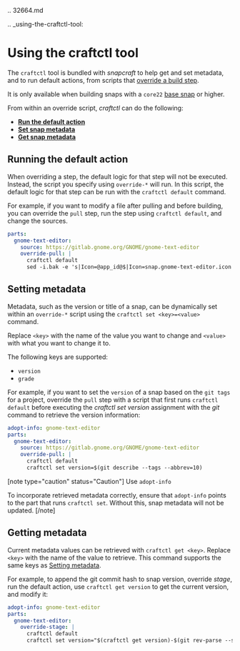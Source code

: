 .. 32664.md

.. _using-the-craftctl-tool:

# Using the craftctl tool

The `craftctl` tool is bundled with _snapcraft_ to help get and set metadata, and to run default actions, from scripts that [override a build step](https://forum.snapcraft.io/t/override-build-steps/4892).

It is only available when building snaps with a `core22` [base snap](/t/base-snaps/11198) or higher.

From within an override script, *craftctl* can do the following:

* **[Run the default action](#heading--run-default)**
* **[Set snap metadata](#heading--set-metadata)**
* **[Get snap metadata](#heading--get-metadata)**

<h2 id='heading--run-default'>Running the default action</h2>

When overriding a step, the default logic for that step will not be executed. Instead, the script you specify using `override-*` will run. In this script, the default logic for that step can be run with the `craftctl default` command.

For example, if you want to modify a file after pulling and before building, you can override the `pull` step, run the step using `craftctl default`, and change the sources.

```yaml
parts:
  gnome-text-editor:
    source: https://gitlab.gnome.org/GNOME/gnome-text-editor
    override-pull: |
      craftctl default
      sed -i.bak -e 's|Icon=@app_id@$|Icon=snap.gnome-text-editor.icon|g' data/org.gnome.TextEditor.desktop.in.in
```

<h2 id='heading--set-metadata'>Setting metadata</h2>

Metadata, such as the version or title of a snap, can be dynamically set within an `override-*` script using the `craftctl set <key>=<value>` command.

Replace `<key>` with the name of the value you want to change and `<value>` with what you want to change it to.

The following keys are supported:

* `version`
* `grade`

For example, if you want to set the `version` of a snap based on the `git tags` for a project, override the `pull` step with a script that first runs `craftctl default` before executing the _craftctl set version_ assignment with the _git_ command to retrieve the version information:


```yaml
adopt-info: gnome-text-editor
parts:
  gnome-text-editor:
    source: https://gitlab.gnome.org/GNOME/gnome-text-editor
    override-pull: |
      craftctl default
      craftctl set version=$(git describe --tags --abbrev=10)
```



[note type="caution" status="Caution"]
Use `adopt-info`</br>

To incorporate retrieved metadata correctly, ensure that `adopt-info` points  to the part that runs `craftctl set`. Without this, snap  metadata will not be updated.
[/note]

<h2 id='heading--get-metadata'>Getting metadata</h2>

Current metadata values can be retrieved with `craftctl get <key>`. Replace `<key>` with the name of the value to retrieve. This command supports the same keys as [Setting metadata](#heading--set-metadata).

For example, to append the git commit hash to snap version, override _stage_, run the default action, use `craftctl get version` to get the current version, and modify it:

```yaml
adopt-info: gnome-text-editor
parts:
  gnome-text-editor:
    override-stage: |
      craftctl default
      craftctl set version="$(craftctl get version)-$(git rev-parse --short HEAD)"
```